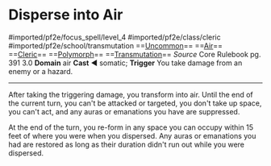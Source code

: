 # Disperse into Air
#imported/pf2e/focus_spell/level_4 #imported/pf2e/class/cleric #imported/pf2e/school/transmutation 
==[Uncommon](uncommon.md)== ==[Air](air.md)== ==[Cleric](rules/traits/cleric.md)== ==[Polymorph](polymorph.md)== ==[Transmutation](transmutation.md)==
*Source* Core Rulebook pg. 391 3.0
**Domain** air
**Cast** ◄ somatic; **Trigger** You take damage from an enemy or a hazard.

---
After taking the triggering damage, you transform into air. Until the end of the current turn, you can't be attacked or targeted, you don't take up space, you can't act, and any auras or emanations you have are suppressed.

At the end of the turn, you re-form in any space you can occupy within 15 feet of where you were when you dispersed. Any auras or emanations you had are restored as long as their duration didn't run out while you were dispersed.